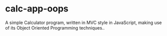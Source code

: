 # calc-app-oops

A simple Calculator program, written in MVC style in JavaScript, making use of its Object Oriented Programming techniques..
